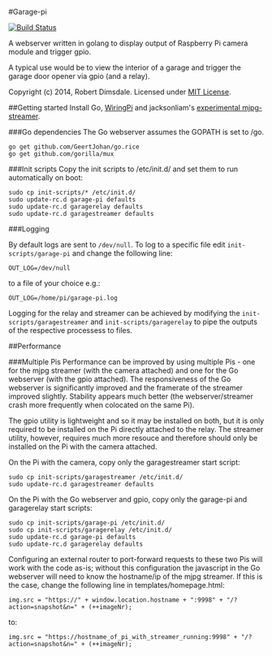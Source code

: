 #Garage-pi

[![Build Status](https://travis-ci.org/robdimsdale/garage-pi.svg?branch=master)](https://travis-ci.org/robdimsdale/garage-pi)

A webserver written in golang to display output of Raspberry Pi camera module and trigger gpio.

A typical use would be to view the interior of a garage and trigger the garage door opener via gpio (and a relay).

Copyright (c) 2014, Robert Dimsdale. Licensed under [MIT License].

##Getting started
Install Go, [WiringPi] and jacksonliam's [experimental mjpg-streamer].

###Go dependencies
The Go webserver assumes the GOPATH is set to /go.
```
go get github.com/GeertJohan/go.rice
go get github.com/gorilla/mux
```

###Init scripts
Copy the init scripts to /etc/init.d/ and set them to run automatically on boot:

```
sudo cp init-scripts/* /etc/init.d/
sudo update-rc.d garage-pi defaults
sudo update-rc.d garagerelay defaults
sudo update-rc.d garagestreamer defaults
```

###Logging

By default logs are sent to `/dev/null`. To log to a specific file edit `init-scripts/garage-pi` and change the following line:

```
OUT_LOG=/dev/null
```
to a file of your choice e.g.:
```
OUT_LOG=/home/pi/garage-pi.log
```

Logging for the relay and streamer can be achieved by modifying the `init-scripts/garagestreamer` and `init-scripts/garagerelay` to pipe the outputs of the respective processess to files.

##Performance

###Multiple Pis
Performance can be improved by using multiple Pis - one for the mjpg streamer (with the camera attached) and one for the Go webserver (with the gpio attached). The responsiveness of the Go webserver is significantly improved and the framerate of the streamer improved slightly. Stability appears much better (the webserver/streamer crash more frequently when colocated on the same Pi).

The gpio utility is lightweight and so it may be installed on both, but it is only required to be installed on the Pi directly attached to the relay. The streamer utility, however, requires much more resouce and therefore should only be installed on the Pi with the camera attached.

On the Pi with the camera, copy only the garagestreamer start script:

```
sudo cp init-scripts/garagestreamer /etc/init.d/
sudo update-rc.d garagestreamer defaults
```

On the Pi with the Go webserver and gpio, copy only the garage-pi and garagerelay start scripts:

```
sudo cp init-scripts/garage-pi /etc/init.d/
sudo cp init-scripts/garagerelay /etc/init.d/
sudo update-rc.d garage-pi defaults
sudo update-rc.d garagerelay defaults
```

Configuring an external router to port-forward requests to these two Pis will work with the code as-is; without this configuration the javascript in the Go webserver will need to know the hostname/ip of the mjpg streamer. If this is the case, change the following line in templates/homepage.html:

```
img.src = "https://" + window.location.hostname + ":9998" + "/?action=snapshot&n=" + (++imageNr);
```

to:

```
img.src = "https://hostname_of_pi_with_streamer_running:9998" + "/?action=snapshot&n=" + (++imageNr);
```

[MIT License]: https://github.com/robdimsdale/garage-pi/raw/master/LICENSE

[WiringPi]: https://github.com/WiringPi/WiringPi

[experimental mjpg-streamer]: https://github.com/jacksonliam/mjpg-streamer

